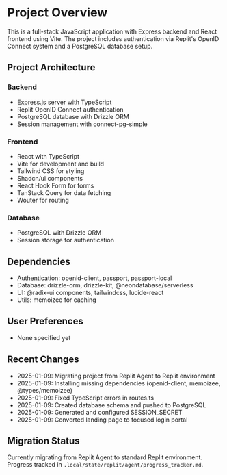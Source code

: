 # Project Overview

This is a full-stack JavaScript application with Express backend and React frontend using Vite. The project includes authentication via Replit's OpenID Connect system and a PostgreSQL database setup.

## Project Architecture

### Backend
- Express.js server with TypeScript
- Replit OpenID Connect authentication
- PostgreSQL database with Drizzle ORM
- Session management with connect-pg-simple

### Frontend
- React with TypeScript
- Vite for development and build
- Tailwind CSS for styling
- Shadcn/ui components
- React Hook Form for forms
- TanStack Query for data fetching
- Wouter for routing

### Database
- PostgreSQL with Drizzle ORM
- Session storage for authentication

## Dependencies
- Authentication: openid-client, passport, passport-local
- Database: drizzle-orm, drizzle-kit, @neondatabase/serverless
- UI: @radix-ui components, tailwindcss, lucide-react
- Utils: memoizee for caching

## User Preferences
- None specified yet

## Recent Changes
- 2025-01-09: Migrating project from Replit Agent to Replit environment
- 2025-01-09: Installing missing dependencies (openid-client, memoizee, @types/memoizee)
- 2025-01-09: Fixed TypeScript errors in routes.ts
- 2025-01-09: Created database schema and pushed to PostgreSQL
- 2025-01-09: Generated and configured SESSION_SECRET
- 2025-01-09: Converted landing page to focused login portal

## Migration Status
Currently migrating from Replit Agent to standard Replit environment. Progress tracked in `.local/state/replit/agent/progress_tracker.md`.